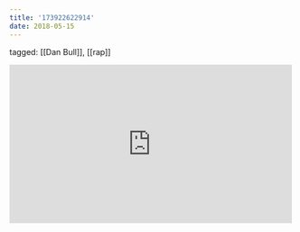 ```yaml
---
title: '173922622914'
date: 2018-05-15
---
```

tagged: [[Dan Bull]], [[rap]]
<iframe allow="accelerometer; autoplay; clipboard-write; encrypted-media; gyroscope; picture-in-picture" allowfullscreen="" frameborder="0" height="281" id="youtube_iframe" src="https://www.youtube.com/embed/vC2Nwg2xCUI?feature=oembed&amp;enablejsapi=1&amp;origin=https://safe.txmblr.com&amp;wmode=opaque" width="500"></iframe>